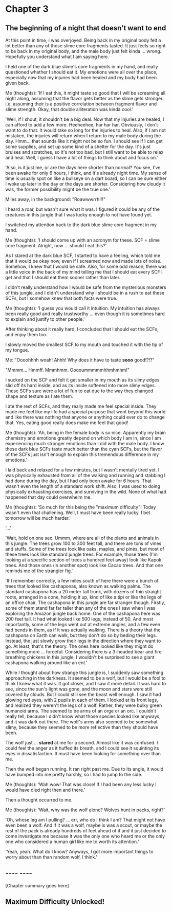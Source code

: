 
# Chapter 3
## The beginning of a night that doesn't want to end

At this point in time, I was overjoyed. Being back in my original body felt a lot better than any of those slime core fragments tasted. It just feels so right to be back in my original body, and the male body just felt kinda ... wrong. Hopefully you understand what I am saying here.

I held one of the dark blue slime's core fragments in my hand, and really questioned whether I should eat it. My emotions were all over the place, especially now that my injuries had been healed and my body had been given back.

Me (thoughts): 'If I eat this, it might taste so good that I will be screaming all night along, assuming that the flavor gets better as the slime gets stronger. i.e. assuming their is a positive correlation between fragment flavor and slime strength. Okay, that double alliteration was kinda cool.'

'Well, if I shout, it shouldn\'t be a big deal. Now that my injuries are healed, I can afford to add a few more. Heeheehee, har har har. Obviously, I don\'t want to do that. It would take so long for the injuries to heal. Also, if I am not mistaken, the injuries will return when I return to my male body during the day. Hmm... that sounds like it might not be so fun. I should see if I can get some supplies, and set up some kind of a shelter for the day. It\'s just bruises and scratches, so it\'s not too bad, but I still want to be able to relax and heal. Well, I guess I have a lot of things to think about and focus on.'

'Also, is it just me, or are the days here shorter than normal? You see, I\'ve been awake for only 6 hours, I think, and it\'s already night time. My sense of time is usually spot on like a bullseye on a dart board, so I can be sure either I woke up later in the day or the days are shorter. Considering how cloudy it was, the former possibility might be the true one.'

Miles away, in the background: "Roawwwrrh!!!"

I heard a roar, but wasn't sure what it was. I figured it could be any of the creatures in this jungle that I was lucky enough to not have found yet.

I switched my attention back to the dark blue slime core fragment in my hand.

Me (thoughts): 'I should come up with an acronym for these. SCF = slime core fragment. Alright, now ... should I eat this?'

As I stared at the dark blue SCF, I started to have a feeling, which told me that it would be okay now, even if I screamed now and made lots of noise. Somehow, I knew that I would be safe. Also, for some odd reason, there was a little voice in the back of my mind telling me that I should eat every SCF I get and that I should eat them sooner rather than later.

I didn't really understand how I would be safe from the mysterious monsters of this jungle, and I didn't understand why I should be in a rush to eat these SCFs, but I somehow knew that both facts were true.

Me (thoughts): 'I guess you would call it intuition. My intuition has always been really good and really trustworthy ... even though it is sometimes hard to explain and justify to other people.'

After thinking about it really hard, I concluded that I should eat the SCFs, and enjoy them too.

I slowly moved the smallest SCF to my mouth and touched it with the tip of my tongue.

Me: "Oooohhhh woah! Ahhh! Why does it have to taste **sooo** good!?!?"

"Mmmm... Hmmff. Mmmhmm. Ooooummmmmhhmhmhm!"

I sucked on the SCF and felt it get smaller in my mouth as its slimy edges slid off its hard inside, and as its inside softened into more slimy edges. These SCFs sure were a lot of fun to eat due to the way they changed shape and texture as I ate them.

I ate the rest of SCFs, and they really made me feel special inside. They made me feel like my life had a special purpose that went beyond this world and like there was nothing that anyone or anything could ever do to change that. Yes, eating good really does make me feel that good!

Me (thoughts): 'Ah, being in the female body is so nice. Apparently my brain chemistry and emotions greatly depend on which body I am in, since I am experiencing much stronger emotions than I did with the male body. I know these dark blue SCFs taste much better than the cyan SCFs, but the flavor of the SCFs just isn\'t enough to explain this tremendous difference in my emotions.'

I laid back and relaxed for a few minutes, but I wasn't mentally tired yet. I was physically exhausted from all of the walking and running and stabbing I had done during the day, but I had only been awake for 6 hours. That wasn't even the length of a standard work shift. Also, I was used to doing physically exhausting exercises, and surviving in the wild. None of what had happened that day could overwhelm me.

Me (thoughts): 'So much for this being the "maximum difficulty"! Today wasn't even that challening. Well, I must have been really lucky. I bet tomorrow will be much harder.'

'...'

'Wait, hold on one sec. Ummm, where are all of the plants and animals in this jungle. The trees grow 100 to 300 feet tall, and there are tons of vines and stuffs. Some of the trees look like oaks, maples, and pines, but most of these trees look like standard jungle trees. For example, those trees (I'm looking at a specific section of trees a hundred feet away) look like Kapok trees. And those ones (in another spot) look like Cacao trees. And that one reminds me of the strangler fig.'

'If I remember correctly, a few miles south of here there were a bunch of trees that looked like cashaponas, also known as walking palms. The standard cashapona has a 20 meter tall trunk, with dozens of thin straight roots, arranged in a cone, holding it up, kind of like a tipi or like the legs of an office chair. The cashapona in this jungle are far stranger though. Firstly, some of them stand far far taller than any of the ones I saw when I was exploring the Amazon jungle back home. One of the cashapona here was 200 feet tall. It had what looked like 500 legs, instead of 50. And most importantly, some of the legs went out at extreme angles, and a few even had bends in them, as if it was actually walking. There is a theory that the cashapona on Earth can walk, but they don't do so by beding their legs. Instead, the just slowly grow their legs in the direction where they want to go. At least, that's the theory. The ones here looked like they might do something more ... forceful. Considering there is a 3-headed bear and fire breathing chickens in this jungle, I wouldn\'t be surprised to see a giant cashapona walking around like an ent.'

While I thought about how strange this jungle is, I suddenly saw something approaching in the darkness. It seemed to be a wolf, but I would be a fool to think I knew what it was. It got closer, and I saw it more detail. It was hard to see, since the sun's light was gone, and the moon and stars were still covered by clouds. But I could still see the beast well enough. I saw it had glowing red eyes, with 2 pupils in each of them. I looked at its front legs, and realized they weren't the legs of a wolf. Rather, they were bulky green humanoid arms. The seemed to be arms of an orge or an orc. I couldn't really tell, because I didn't know what those species looked like anyways, and it was dark out there. The wolf's arms also seemed to be somewhat slimy, because they seemed to be more reflective than they should have been.

The wolf just ... **stared** at me for a second. Almost like it was confused. I could feel the anger as it huffed its breath, and I could see it squinting its eyes in dissatisfaction. It must have been looking for something over than me.

Then the wolf began running. It ran right past me. Due to its angle, it would have bumped into me pretty harshly, so I had to jump to the side.

Me (thoughts): 'Wah wow! That was close! If I had been any less lucky I would have died right then and there.'

Then a thought occurred to me.

Me (thoughts): 'Wait, why was the wolf alone? Wolves hunt in packs, right?'

'Oh, whose leg am I pulling? ... err, who do I think I am? That might not have even been a wolf. And if it was a wolf, maybe is was a scout, or maybe the rest of the pack is already hundreds of feet ahead of it and it just decided to come investigate me because it was the only one who heard me or the only one who considered a human girl like me to worth its attention.'

'Yeah, yeah. What do I know? Anyways, I got more important things to worry about than than random wolf, I think.'

## ---- ----

[Chapter summary goes here]

## Maximum Difficulty Unlocked!
